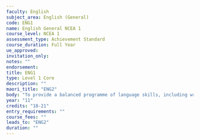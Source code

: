 ```yaml
---
faculty: English
subject_area: English (General)
code: ENG1
name: English General NCEA 1
course_level: NCEA 1
assessment_type: Achievement Standard
course_duration: Full Year
ue_approved: 
invitation_only: 
notes: ""
endorsement: 
title: ENG1
type: Level 1 Core
description: ""
maori_title: "ENG2"
body: "To provide a balanced programme of language skills, including writing, reading, listening, speaking, viewing and presenting. Study of literature, comprehension, research, production and critical awareness, creative writing and formal writing."
year: "11"
credits: "18-21"
entry_requirements: ""
course_fees: ""
leads_to: "ENG2"
duration: ""
---
```

